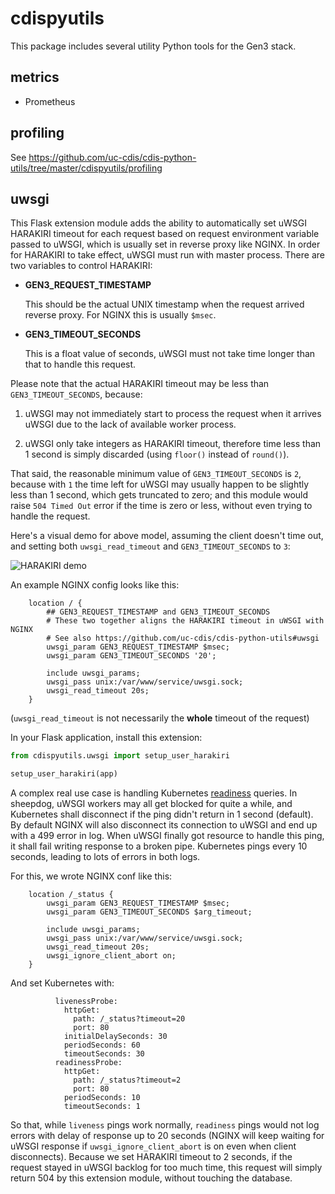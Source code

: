 # cdispyutils

This package includes several utility Python tools for the Gen3 stack.

## metrics

- Prometheus


## profiling

See https://github.com/uc-cdis/cdis-python-utils/tree/master/cdispyutils/profiling


## uwsgi

This Flask extension module adds the ability to automatically set uWSGI HARAKIRI timeout
for each request based on request environment variable passed to uWSGI, which is usually
set in reverse proxy like NGINX. In order for HARAKIRI to take effect, uWSGI must run
with master process. There are two variables to control HARAKIRI:

* **GEN3_REQUEST_TIMESTAMP**

  This should be the actual UNIX timestamp when the request arrived reverse proxy. For
  NGINX this is usually `$msec`.
  
* **GEN3_TIMEOUT_SECONDS**

  This is a float value of seconds, uWSGI must not take time longer than that to handle
  this request.

Please note that the actual HARAKIRI timeout may be less than `GEN3_TIMEOUT_SECONDS`,
because:

1. uWSGI may not immediately start to process the request when it arrives uWSGI due to
   the lack of available worker process.

2. uWSGI only take integers as HARAKIRI timeout, therefore time less than 1 second is
   simply discarded (using `floor()` instead of `round()`).

That said, the reasonable minimum value of `GEN3_TIMEOUT_SECONDS` is `2`, because with
`1` the time left for uWSGI may usually happen to be slightly less than 1 second, which
gets truncated to zero; and this module would raise `504 Timed Out` error if the time is
zero or less, without even trying to handle the request.

Here's a visual demo for above model, assuming the client doesn't time out, and setting
both `uwsgi_read_timeout` and `GEN3_TIMEOUT_SECONDS` to `3`:

![HARAKIRI demo](harakiri.gif)

An example NGINX config looks like this:

```
    location / {
        ## GEN3_REQUEST_TIMESTAMP and GEN3_TIMEOUT_SECONDS
        # These two together aligns the HARAKIRI timeout in uWSGI with NGINX
        # See also https://github.com/uc-cdis/cdis-python-utils#uwsgi
        uwsgi_param GEN3_REQUEST_TIMESTAMP $msec;
        uwsgi_param GEN3_TIMEOUT_SECONDS '20';

        include uwsgi_params;
        uwsgi_pass unix:/var/www/service/uwsgi.sock;
        uwsgi_read_timeout 20s;
    }
```

(`uwsgi_read_timeout` is not necessarily the **whole** timeout of the request)

In your Flask application, install this extension:

```python
from cdispyutils.uwsgi import setup_user_harakiri

setup_user_harakiri(app)
```

A complex real use case is handling Kubernetes [readiness](https://kubernetes.io/docs/tasks/configure-pod-container/configure-liveness-readiness-probes/#define-readiness-probes)
queries. In sheepdog, uWSGI workers may all get blocked for quite a while, and Kubernetes
shall disconnect if the ping didn't return in 1 second (default). By default NGINX will
also disconnect its connection to uWSGI and end up with a 499 error in log. When uWSGI
finally got resource to handle this ping, it shall fail writing response to a broken
pipe. Kubernetes pings every 10 seconds, leading to lots of errors in both logs.

For this, we wrote NGINX conf like this:

```
    location /_status {
        uwsgi_param GEN3_REQUEST_TIMESTAMP $msec;
        uwsgi_param GEN3_TIMEOUT_SECONDS $arg_timeout;

        include uwsgi_params;
        uwsgi_pass unix:/var/www/service/uwsgi.sock;
        uwsgi_read_timeout 20s;
        uwsgi_ignore_client_abort on;
    }
```

And set Kubernetes with:

```
          livenessProbe:
            httpGet:
              path: /_status?timeout=20
              port: 80
            initialDelaySeconds: 30
            periodSeconds: 60
            timeoutSeconds: 30
          readinessProbe:
            httpGet:
              path: /_status?timeout=2
              port: 80
            periodSeconds: 10
            timeoutSeconds: 1
```

So that, while `liveness` pings work normally, `readiness` pings would not log errors
with delay of response up to 20 seconds (NGINX will keep waiting for uWSGI response if
`uwsgi_ignore_client_abort` is on even when client disconnects). Because we set HARAKIRI
timeout to 2 seconds, if the request stayed in uWSGI backlog for too much time, this
request will simply return 504 by this extension module, without touching the database.
